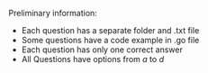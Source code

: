 Preliminary information:

* Each question has a separate folder and .txt file
* Some questions have a code example in .go file
* Each question has only one correct answer
* All Questions have options from *a* to *d*
